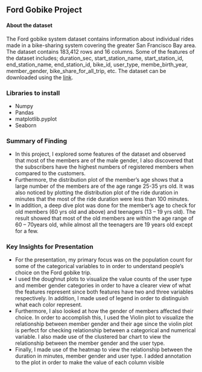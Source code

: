## Ford Gobike Project

#### About the dataset
The Ford gobike system dataset contains information about 
individual rides made in a bike-sharing system covering the greater San Francisco Bay area.
The dataset contains 183,412 rows and 16 columns. Some of the features
of the dataset includes; duration_sec, start_station_name, 
start_station_id, end_station_name, end_station_id, bike_id, user_type, 
membe_birth_year, member_gender, bike_share_for_all_trip, etc.
The dataset can be downloaded using the [link](https://www.google.com/url?q=https://video.udacity-data.com/topher/2020/October/5f91cf38_201902-fordgobike-tripdata/201902-fordgobike-tripdata.csv&sa=D&source=editors&ust=1666883470330185&usg=AOvVaw0CK0e47azMi4eNPnKg8NDp).


### Libraries to install
- Numpy
- Pandas
- matplotlib.pyplot
- Seaborn

### Summary of Finding
* In this project, I explored some features of the dataset and observed that
most of the members are of the male gender, I also discovered that the 
subscribers have the highest numbers of registered members when compared to
the customers.
* Furthermore, the distribution plot of the member’s age shows that a large
number of the members are of the age range 25-35 yrs old. It was also noticed
by plotting the distribution plot of the ride duration in minutes that the 
most of the ride duration were less than 100 minutes.
* In addition, a deep dive plot was done for the member’s age to check for old 
members (60 yrs old and above) and teenagers (13 – 19 yrs old). 
The result showed that most of the old members are within the age range of 
60 – 70years old, while almost all the teenagers are 19 years old except for a few.

### Key Insights for Presentation
* For the presentation, my primary focus was on the population count for some of the
categorical variables to in order to understand people’s choice on the Ford gobike trip.
* I used the doughnut plots to visualize the value counts of the user type and member 
gender categories in order to have a clearer view of what the features represent 
since both features have two and three variables respectively. 
In addition, I made used of legend in order to distinguish what each color represent.
* Furthermore, I also looked at how the gender of members affected their choice. 
In order to accomplish this, I used the Violin plot to visualize the relationship
between member gender and their age since the violin plot is perfect for checking
relationship between a categorical and numerical variable. I also made use of the
clustered bar chart to view the relationship between the member gender and the user type.
* Finally, I made use of the heatmap to view the relationship between the duration in
minutes, member gender and user type. I added annotation to the plot in order to make
the value of each column visible
